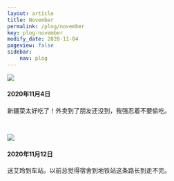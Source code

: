 ```yaml
---
layout: article
title: November
permalink: /plog/november
key: plog-november
modify_date: 2020-11-04
pageview: false
sidebar:
    nav: plog
---
```


<!--more-->

<div class="card">
  <div class="card__image">
    <img class="image" src="https://github.com/Yuleii/Yuleii.github.io/raw/master/pictures/plog_pics/october/20201104_1.JPG"/>
  </div>
  <div class="card__content">
    <div class="card__header">
      <h4>2020年11月4日</h4>
    </div>
    <p>
      新疆菜太好吃了！外卖到了朋友还没到，我强忍着不要偷吃。
    </p>
  </div>
</div>


&nbsp;

<div class="card">
  <div class="card__image">
    <img class="image" src="https://github.com/Yuleii/Yuleii.github.io/raw/master/pictures/plog_pics/october/20201104_2.JPG"/>
  </div>
  <div class="card__content">
    <div class="card__header">
      <h4>2020年11月12日</h4>
    </div>
    <p>
    送艾玲到车站。以前总觉得宿舍到地铁站这条路长到走不完。
    </p>
  </div>
</div>

&nbsp;
